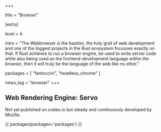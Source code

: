 +++

title = "Browser"

[extra]

level = 4

intro = "The Webbrowser is the bastion, the holy grail of web development and one of the biggest projects in the Rust ecosystem focusses exactly on that. If Rust achieves to run a browser engine, be used to write server code while also being used as the frontend-development language _within the browser_, then it will truly be the language of the web like no other."

packages = [
  "fantoccini",
 "headless_chrome"
]

news_tag = "browser"
+++

<h2>Web Rendering Engine: Servo</h2>

Not yet published on crates.io but steady and continuously developed by Mozilla.

{{ packages(packages='packages') }}
